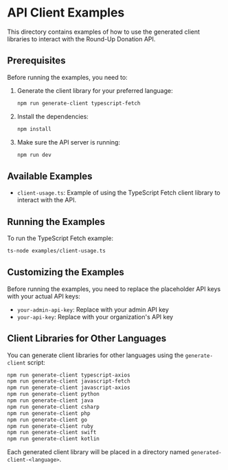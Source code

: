 # API Client Examples

This directory contains examples of how to use the generated client libraries to interact with the Round-Up Donation API.

## Prerequisites

Before running the examples, you need to:

1. Generate the client library for your preferred language:
   ```bash
   npm run generate-client typescript-fetch
   ```

2. Install the dependencies:
   ```bash
   npm install
   ```

3. Make sure the API server is running:
   ```bash
   npm run dev
   ```

## Available Examples

- `client-usage.ts`: Example of using the TypeScript Fetch client library to interact with the API.

## Running the Examples

To run the TypeScript Fetch example:

```bash
ts-node examples/client-usage.ts
```

## Customizing the Examples

Before running the examples, you need to replace the placeholder API keys with your actual API keys:

- `your-admin-api-key`: Replace with your admin API key
- `your-api-key`: Replace with your organization's API key

## Client Libraries for Other Languages

You can generate client libraries for other languages using the `generate-client` script:

```bash
npm run generate-client typescript-axios
npm run generate-client javascript-fetch
npm run generate-client javascript-axios
npm run generate-client python
npm run generate-client java
npm run generate-client csharp
npm run generate-client php
npm run generate-client go
npm run generate-client ruby
npm run generate-client swift
npm run generate-client kotlin
```

Each generated client library will be placed in a directory named `generated-client-<language>`. 